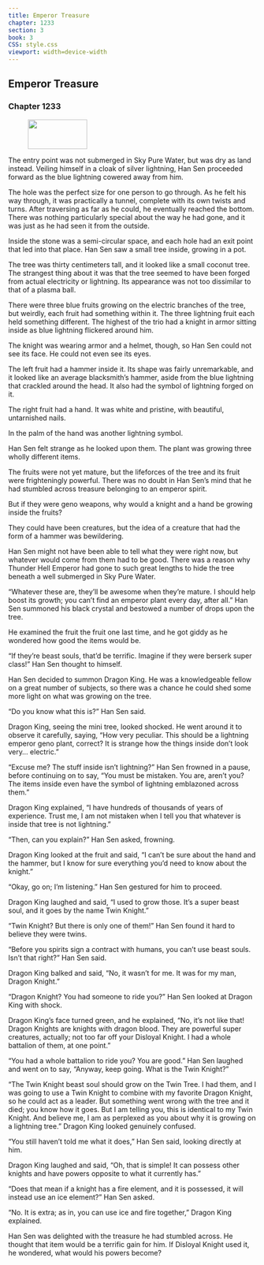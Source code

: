 ```yaml
---
title: Emperor Treasure
chapter: 1233
section: 3
book: 3
CSS: style.css
viewport: width=device-width
---
```


## Emperor Treasure

### Chapter 1233

<figure>
	<img src="../Images/gem.gif" alt="" id="gem" width="120" height="60" />
</figure>

The entry point was not submerged in Sky Pure Water, but was dry as land instead. Veiling himself in a cloak of silver lightning, Han Sen proceeded forward as the blue lightning cowered away from him.

The hole was the perfect size for one person to go through. As he felt his way through, it was practically a tunnel, complete with its own twists and turns. After traversing as far as he could, he eventually reached the bottom. There was nothing particularly special about the way he had gone, and it was just as he had seen it from the outside.

Inside the stone was a semi-circular space, and each hole had an exit point that led into that place. Han Sen saw a small tree inside, growing in a pot.

The tree was thirty centimeters tall, and it looked like a small coconut tree. The strangest thing about it was that the tree seemed to have been forged from actual electricity or lightning. Its appearance was not too dissimilar to that of a plasma ball.

There were three blue fruits growing on the electric branches of the tree, but weirdly, each fruit had something within it. The three lightning fruit each held something different. The highest of the trio had a knight in armor sitting inside as blue lightning flickered around him.

The knight was wearing armor and a helmet, though, so Han Sen could not see its face. He could not even see its eyes.

The left fruit had a hammer inside it. Its shape was fairly unremarkable, and it looked like an average blacksmith’s hammer, aside from the blue lightning that crackled around the head. It also had the symbol of lightning forged on it.

The right fruit had a hand. It was white and pristine, with beautiful, untarnished nails.

In the palm of the hand was another lightning symbol.

Han Sen felt strange as he looked upon them. The plant was growing three wholly different items.

The fruits were not yet mature, but the lifeforces of the tree and its fruit were frighteningly powerful. There was no doubt in Han Sen’s mind that he had stumbled across treasure belonging to an emperor spirit.

But if they were geno weapons, why would a knight and a hand be growing inside the fruits?

They could have been creatures, but the idea of a creature that had the form of a hammer was bewildering.

Han Sen might not have been able to tell what they were right now, but whatever would come from them had to be good. There was a reason why Thunder Hell Emperor had gone to such great lengths to hide the tree beneath a well submerged in Sky Pure Water.

“Whatever these are, they’ll be awesome when they’re mature. I should help boost its growth; you can’t find an emperor plant every day, after all.” Han Sen summoned his black crystal and bestowed a number of drops upon the tree.

He examined the fruit the fruit one last time, and he got giddy as he wondered how good the items would be.

“If they’re beast souls, that’d be terrific. Imagine if they were berserk super class!” Han Sen thought to himself.

Han Sen decided to summon Dragon King. He was a knowledgeable fellow on a great number of subjects, so there was a chance he could shed some more light on what was growing on the tree.

“Do you know what this is?” Han Sen said.

Dragon King, seeing the mini tree, looked shocked. He went around it to observe it carefully, saying, “How very peculiar. This should be a lightning emperor geno plant, correct? It is strange how the things inside don’t look very… electric.”

“Excuse me? The stuff inside isn’t lightning?” Han Sen frowned in a pause, before continuing on to say, “You must be mistaken. You are, aren’t you? The items inside even have the symbol of lightning emblazoned across them.”

Dragon King explained, “I have hundreds of thousands of years of experience. Trust me, I am not mistaken when I tell you that whatever is inside that tree is not lightning.”

“Then, can you explain?” Han Sen asked, frowning.

Dragon King looked at the fruit and said, “I can’t be sure about the hand and the hammer, but I know for sure everything you’d need to know about the knight.”

“Okay, go on; I’m listening.” Han Sen gestured for him to proceed.

Dragon King laughed and said, “I used to grow those. It’s a super beast soul, and it goes by the name Twin Knight.”

“Twin Knight? But there is only one of them!” Han Sen found it hard to believe they were twins.

“Before you spirits sign a contract with humans, you can’t use beast souls. Isn’t that right?” Han Sen said.

Dragon King balked and said, “No, it wasn’t for me. It was for my man, Dragon Knight.”

“Dragon Knight? You had someone to ride you?” Han Sen looked at Dragon King with shock.

Dragon King’s face turned green, and he explained, “No, it’s not like that! Dragon Knights are knights with dragon blood. They are powerful super creatures, actually; not too far off your Disloyal Knight. I had a whole battalion of them, at one point.”

“You had a whole battalion to ride you? You are good.” Han Sen laughed and went on to say, “Anyway, keep going. What is the Twin Knight?”

“The Twin Knight beast soul should grow on the Twin Tree. I had them, and I was going to use a Twin Knight to combine with my favorite Dragon Knight, so he could act as a leader. But something went wrong with the tree and it died; you know how it goes. But I am telling you, this is identical to my Twin Knight. And believe me, I am as perplexed as you about why it is growing on a lightning tree.” Dragon King looked genuinely confused.

“You still haven’t told me what it does,” Han Sen said, looking directly at him.

Dragon King laughed and said, “Oh, that is simple! It can possess other knights and have powers opposite to what it currently has.”

“Does that mean if a knight has a fire element, and it is possessed, it will instead use an ice element?” Han Sen asked.

“No. It is extra; as in, you can use ice and fire together,” Dragon King explained.

Han Sen was delighted with the treasure he had stumbled across. He thought that item would be a terrific gain for him. If Disloyal Knight used it, he wondered, what would his powers become?